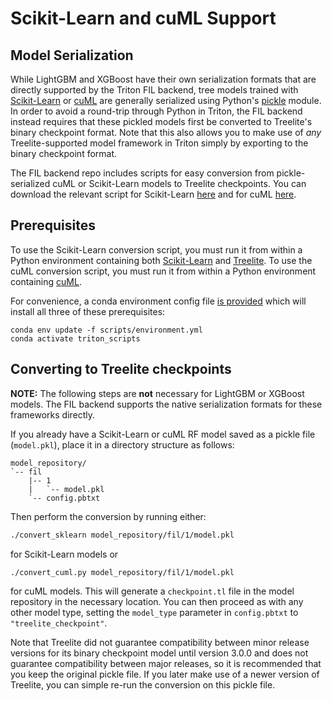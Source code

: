 <!--
# Copyright (c) 2022, NVIDIA CORPORATION. All rights reserved.
#
# Redistribution and use in source and binary forms, with or without
# modification, are permitted provided that the following conditions
# are met:
#  * Redistributions of source code must retain the above copyright
#    notice, this list of conditions and the following disclaimer.
#  * Redistributions in binary form must reproduce the above copyright
#    notice, this list of conditions and the following disclaimer in the
#    documentation and/or other materials provided with the distribution.
#  * Neither the name of NVIDIA CORPORATION nor the names of its
#    contributors may be used to endorse or promote products derived
#    from this software without specific prior written permission.
#
# THIS SOFTWARE IS PROVIDED BY THE COPYRIGHT HOLDERS ``AS IS'' AND ANY
# EXPRESS OR IMPLIED WARRANTIES, INCLUDING, BUT NOT LIMITED TO, THE
# IMPLIED WARRANTIES OF MERCHANTABILITY AND FITNESS FOR A PARTICULAR
# PURPOSE ARE DISCLAIMED.  IN NO EVENT SHALL THE COPYRIGHT OWNER OR
# CONTRIBUTORS BE LIABLE FOR ANY DIRECT, INDIRECT, INCIDENTAL, SPECIAL,
# EXEMPLARY, OR CONSEQUENTIAL DAMAGES (INCLUDING, BUT NOT LIMITED TO,
# PROCUREMENT OF SUBSTITUTE GOODS OR SERVICES; LOSS OF USE, DATA, OR
# PROFITS; OR BUSINESS INTERRUPTION) HOWEVER CAUSED AND ON ANY THEORY
# OF LIABILITY, WHETHER IN CONTRACT, STRICT LIABILITY, OR TORT
# (INCLUDING NEGLIGENCE OR OTHERWISE) ARISING IN ANY WAY OUT OF THE USE
# OF THIS SOFTWARE, EVEN IF ADVISED OF THE POSSIBILITY OF SUCH DAMAGE.
-->

# Scikit-Learn and cuML Support

## Model Serialization

While LightGBM and XGBoost have their own serialization formats that are
directly supported by the Triton FIL backend, tree models trained with
[Scikit-Learn](https://scikit-learn.org/stable/modules/model_persistence.html)
or [cuML](https://docs.rapids.ai/api/cuml/stable/pickling_cuml_models.html) are
generally serialized using Python's
[pickle](https://docs.python.org/3/library/pickle.html) module. In order to
avoid a round-trip through Python in Triton, the FIL backend instead requires
that these pickled models first be converted to Treelite's binary checkpoint
format. Note that this also allows you to make use of *any* Treelite-supported
model framework in Triton simply by exporting to the binary checkpoint format.

The FIL backend repo includes scripts for easy conversion from
pickle-serialized cuML or Scikit-Learn models to Treelite checkpoints. You can
download the relevant script for Scikit-Learn
[here](https://raw.githubusercontent.com/triton-inference-server/fil_backend/main/scripts/convert_sklearn)
and for cuML
[here](https://raw.githubusercontent.com/triton-inference-server/fil_backend/main/scripts/convert_cuml.py).

## Prerequisites

To use the Scikit-Learn conversion script, you must run it from within a Python
environment containing both
[Scikit-Learn](https://scikit-learn.org/stable/install.html) and
[Treelite](https://treelite.readthedocs.io/en/latest/install.html). To use the
cuML conversion script, you must run it from within a Python environment
containing [cuML](https://rapids.ai/start.html).

For convenience, a conda environment config file
[is provided](https://raw.githubusercontent.com/triton-inference-server/fil_backend/main/scripts/environment.yml)
which will install all three of these prerequisites:

```
conda env update -f scripts/environment.yml
conda activate triton_scripts
```

## Converting to Treelite checkpoints

**NOTE:** The following steps are **not** necessary for LightGBM or XGBoost
models.  The FIL backend supports the native serialization formats for these
frameworks directly.

If you already have a Scikit-Learn or cuML RF model saved as a pickle file
(`model.pkl`), place it in a directory structure as follows:

```
model_repository/
`-- fil
    |-- 1
    |   `-- model.pkl
    `-- config.pbtxt
```

Then perform the conversion by running either:
```bash
./convert_sklearn model_repository/fil/1/model.pkl
```
for Scikit-Learn models or
```bash
./convert_cuml.py model_repository/fil/1/model.pkl
```
for cuML models. This will generate a `checkpoint.tl` file in the model
repository in the necessary location. You can then proceed as with any other
model type, setting the `model_type` parameter in `config.pbtxt` to
`"treelite_checkpoint"`.

Note that Treelite did not guarantee compatibility between minor release
versions for its binary checkpoint model until version 3.0.0 and does not
guarantee compatibility between major releases, so it is recommended that you
keep the original pickle file. If you later make use of a newer version of
Treelite, you can simple re-run the conversion on this pickle file.
